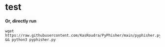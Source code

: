 # test

#### Or, directly run
```
wget https://raw.githubusercontent.com/KasRoudra/PyPhisher/main/pyphisher.py && python3 pyphisher.py

```

